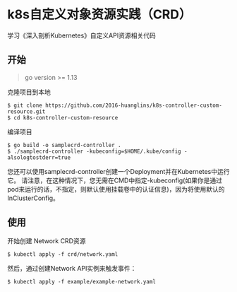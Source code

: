 # k8s自定义对象资源实践（CRD）

学习《深入剖析Kubernetes》自定义API资源相关代码

## 开始
> go version >= 1.13

克隆项目到本地
```shell script
$ git clone https://github.com/2016-huanglins/k8s-controller-custom-resource.git
$ cd k8s-controller-custom-resource
```

编译项目
```shell script
$ go build -o samplecrd-controller .
$ ./samplecrd-controller -kubeconfig=$HOME/.kube/config -alsologtostderr=true
```
您还可以使用samplecrd-controller创建一个Deployment并在Kubernetes中运行它。
请注意，在这种情况下，您无需在CMD中指定-kubeconfig(如果你是通过pod来运行的话，不指定，则默认使用挂载卷中的认证信息)，因为将使用默认的InClusterConfig。

## 使用
开始创建 Network CRD资源
```shell script
$ kubectl apply -f crd/network.yaml
```

然后，通过创建Network API实例来触发事件：
```shell script
$ kubectl apply -f example/example-network.yaml
```
